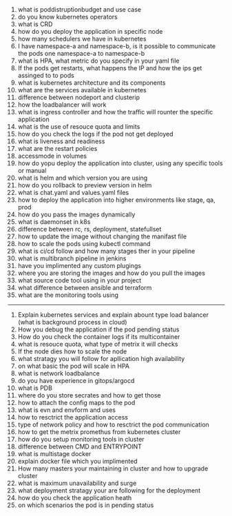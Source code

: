 ## 
1. what is poddistruptionbudget and use case
2. do you know kubernetes operators
3. what is CRD
4. how do you deploy the application in specific node
5. how many schedulers we have in kubernetes
6. I have namespace-a and namespace-b, is it possible to communicate the pods one namespace-a to namespace-b
7. what is HPA, what metric do you specify in your yaml file
8. If the pods get restarts, what happens the IP and how the ips get assinged to to pods
9. what is kubernetes architecture and its components
10. what are the services available in kubernetes
11. difference between nodeport and clusterip
12. how the loadbalancer will work
13. what is ingress controller and how the traffic will rounter the specific application
14. what is the use of resouce quota and limits
14. how do you check the logs if the pod not get deployed
15. what is liveness and readiness
16. what are the restart policies 
17. accessmode in volumes
18. how do yopu deploy the application into cluster, using any specific tools or manual 
19. what is helm and which version you are using
20. how do you rollback to preview version in helm
21. what is chat.yaml and values.yaml files 
22. how to deploy the application into higher environments like stage, qa, prod
23. how do you pass the images dynamically 
24. what is daemonset in k8s
25. difference between rc, rs, deployment, statefullset
26. how to update the image without changing the manifast file 
27. how to scale the pods using kubectl command 
28. what is ci/cd follow and how many stages ther in your pipeline
29. what is multibranch pipeline in jenkins
30. have you implimented any custom plugings 
31. where you are storing the images and how do you pull the images
32. what source code tool using in your project 
33. what difference between ansible and terraform
34. what are the monitoring tools using

*********

1. Explain kubernetes services and explain abount type load balancer (what is background process in cloud)
2. How you debug the application if the pod pending status
3. How do you check the container logs if its multicontainer
4. what is resouce quota, what type of metrix it will checks
5. If the node dies how to scale the node
6. what stratagy you will follow for apllication high availability 
7. on what basic the pod will scale in HPA
8. what is network loadbalance 
9. do you have experience in gitops/argocd
10. what is PDB
11. where do you store secrates and how to get those 
12. how to attach the config maps to the pod
13. what is evn and envform and uses
14. how to resctrict the application access 
15. type of network policy and how to resctrict the pod communication 
16. how to get the metrix promethus from kubernetes cluster 
17. how do you setup monitoring tools in cluster 
18. difference between CMD and ENTRYPOINT
19. what is multistage docker 
20. explain docker file which you implimented 
21. How many masters your maintaining in cluster and how to upgrade cluster
22. what is maximum unavailability and surge 
23. what deployment stratagy your are following for the deployment 
24. how do you check the application heath 
25. on which scenarios the pod is in pending status
